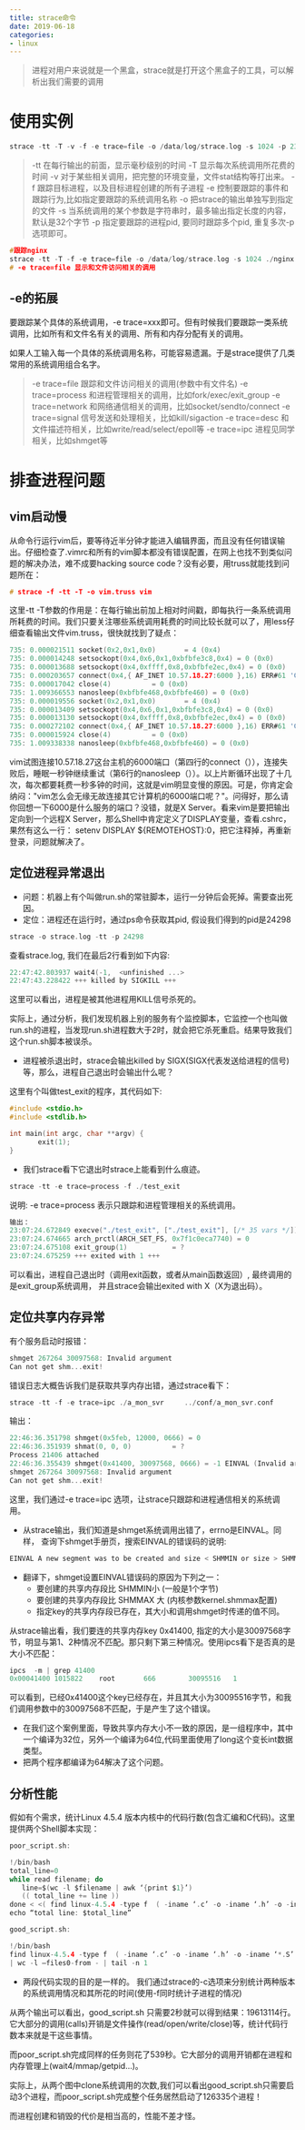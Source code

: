 ```yaml
--- 
title: strace命令
date: 2019-06-18
categories: 
- linux
---
```

> 进程对用户来说就是一个黑盒，strace就是打开这个黑盒子的工具，可以解析出我们需要的调用

# 使用实例
```c
strace -tt -T -v -f -e trace=file -o /data/log/strace.log -s 1024 -p 23489
```
> -tt 在每行输出的前面，显示毫秒级别的时间
-T 显示每次系统调用所花费的时间
-v 对于某些相关调用，把完整的环境变量，文件stat结构等打出来。
-f 跟踪目标进程，以及目标进程创建的所有子进程
-e 控制要跟踪的事件和跟踪行为,比如指定要跟踪的系统调用名称
-o 把strace的输出单独写到指定的文件
-s 当系统调用的某个参数是字符串时，最多输出指定长度的内容，默认是32个字节
-p 指定要跟踪的进程pid, 要同时跟踪多个pid, 重复多次-p选项即可。

```c
#跟踪nginx
strace -tt -T -f -e trace=file -o /data/log/strace.log -s 1024 ./nginx
# -e trace=file 显示和文件访问相关的调用
```

## -e的拓展
要跟踪某个具体的系统调用，-e trace=xxx即可。但有时候我们要跟踪一类系统调用，比如所有和文件名有关的调用、所有和内存分配有关的调用。    

如果人工输入每一个具体的系统调用名称，可能容易遗漏。于是strace提供了几类常用的系统调用组合名字。
> -e trace=file     跟踪和文件访问相关的调用(参数中有文件名)
-e trace=process  和进程管理相关的调用，比如fork/exec/exit_group
-e trace=network  和网络通信相关的调用，比如socket/sendto/connect
-e trace=signal    信号发送和处理相关，比如kill/sigaction
-e trace=desc  和文件描述符相关，比如write/read/select/epoll等
-e trace=ipc 进程见同学相关，比如shmget等



# 排查进程问题
## vim启动慢
从命令行运行vim后，要等待近半分钟才能进入编辑界面，而且没有任何错误输出。仔细检查了.vimrc和所有的vim脚本都没有错误配置，在网上也找不到类似问题的解决办法，难不成要hacking source code？没有必要，用truss就能找到问题所在：
```c
# strace -f -tt -T -o vim.truss vim
```
这里-tt -T参数的作用是：在每行输出前加上相对时间戳，即每执行一条系统调用所耗费的时间。我们只要关注哪些系统调用耗费的时间比较长就可以了，用less仔细查看输出文件vim.truss，很快就找到了疑点：
```c
735: 0.000021511 socket(0x2,0x1,0x0)       = 4 (0x4)
735: 0.000014248 setsockopt(0x4,0x6,0x1,0xbfbfe3c8,0x4) = 0 (0x0)
735: 0.000013688 setsockopt(0x4,0xffff,0x8,0xbfbfe2ec,0x4) = 0 (0x0)
735: 0.000203657 connect(0x4,{ AF_INET 10.57.18.27:6000 },16) ERR#61 'Connection refused'
735: 0.000017042 close(4)          = 0 (0x0)
735: 1.009366553 nanosleep(0xbfbfe468,0xbfbfe460) = 0 (0x0)
735: 0.000019556 socket(0x2,0x1,0x0)       = 4 (0x4)
735: 0.000013409 setsockopt(0x4,0x6,0x1,0xbfbfe3c8,0x4) = 0 (0x0)
735: 0.000013130 setsockopt(0x4,0xffff,0x8,0xbfbfe2ec,0x4) = 0 (0x0)
735: 0.000272102 connect(0x4,{ AF_INET 10.57.18.27:6000 },16) ERR#61 'Connection refused'
735: 0.000015924 close(4)          = 0 (0x0)
735: 1.009338338 nanosleep(0xbfbfe468,0xbfbfe460) = 0 (0x0)
```
vim试图连接10.57.18.27这台主机的6000端口（第四行的connect（）），连接失败后，睡眠一秒钟继续重试（第6行的nanosleep（））。以上片断循环出现了十几次，每次都要耗费一秒多钟的时间，这就是vim明显变慢的原因。可是，你肯定会纳闷："vim怎么会无缘无故连接其它计算机的6000端口呢？"。问得好，那么请你回想一下6000是什么服务的端口？没错，就是X Server。看来vim是要把输出定向到一个远程X Server，那么Shell中肯定定义了DISPLAY变量，查看.cshrc，果然有这么一行： setenv DISPLAY ${REMOTEHOST}:0，把它注释掉，再重新登录，问题就解决了。

## 定位进程异常退出
* 问题：机器上有个叫做run.sh的常驻脚本，运行一分钟后会死掉。需要查出死因。
* 定位：进程还在运行时，通过ps命令获取其pid, 假设我们得到的pid是24298
```c
strace -o strace.log -tt -p 24298
```
查看strace.log, 我们在最后2行看到如下内容:
```c
22:47:42.803937 wait4(-1,  <unfinished ...>
22:47:43.228422 +++ killed by SIGKILL +++
```
这里可以看出，进程是被其他进程用KILL信号杀死的。    

实际上，通过分析，我们发现机器上别的服务有个监控脚本，它监控一个也叫做run.sh的进程，当发现run.sh进程数大于2时，就会把它杀死重启。结果导致我们这个run.sh脚本被误杀。    

* 进程被杀退出时，strace会输出killed by SIGX(SIGX代表发送给进程的信号)等，那么，进程自己退出时会输出什么呢？    

这里有个叫做test_exit的程序，其代码如下:

```c
#include <stdio.h>
#include <stdlib.h>

int main(int argc, char **argv) {
       exit(1);
}
```
* 我们strace看下它退出时strace上能看到什么痕迹。

```c
strace -tt -e trace=process -f ./test_exit
```
说明: -e trace=process 表示只跟踪和进程管理相关的系统调用。

```c
输出：
23:07:24.672849 execve("./test_exit", ["./test_exit"], [/* 35 vars */]) = 0
23:07:24.674665 arch_prctl(ARCH_SET_FS, 0x7f1c0eca7740) = 0
23:07:24.675108 exit_group(1)           = ?
23:07:24.675259 +++ exited with 1 +++
```
可以看出，进程自己退出时（调用exit函数，或者从main函数返回）, 最终调用的是exit_group系统调用， 并且strace会输出exited with X（X为退出码）。

## 定位共享内存异常
有个服务启动时报错：
```c
shmget 267264 30097568: Invalid argument
Can not get shm...exit!
```
错误日志大概告诉我们是获取共享内存出错，通过strace看下：
```c
strace -tt -f -e trace=ipc ./a_mon_svr     ../conf/a_mon_svr.conf
```
输出：
```c
22:46:36.351798 shmget(0x5feb, 12000, 0666) = 0
22:46:36.351939 shmat(0, 0, 0)          = ?
Process 21406 attached
22:46:36.355439 shmget(0x41400, 30097568, 0666) = -1 EINVAL (Invalid argument)
shmget 267264 30097568: Invalid argument
Can not get shm...exit!
```
这里，我们通过-e trace=ipc 选项，让strace只跟踪和进程通信相关的系统调用。    

* 从strace输出，我们知道是shmget系统调用出错了，errno是EINVAL。同样， 查询下shmget手册页，搜索EINVAL的错误码的说明:
```c
EINVAL A new segment was to be created and size < SHMMIN or size > SHMMAX, or no new segment was to be created, a segment with given key existed, but size is greater than the size of that segment
```
* 翻译下，shmget设置EINVAL错误码的原因为下列之一：
    * 要创建的共享内存段比 SHMMIN小 (一般是1个字节)
    * 要创建的共享内存段比 SHMMAX 大 (内核参数kernel.shmmax配置)
    * 指定key的共享内存段已存在，其大小和调用shmget时传递的值不同。

从strace输出看，我们要连的共享内存key 0x41400, 指定的大小是30097568字节，明显与第1、2种情况不匹配。那只剩下第三种情况。使用ipcs看下是否真的是大小不匹配：
```c
ipcs  -m | grep 41400
0x00041400 1015822    root       666        30095516   1
```
可以看到，已经0x41400这个key已经存在，并且其大小为30095516字节，和我们调用参数中的30097568不匹配，于是产生了这个错误。

* 在我们这个案例里面，导致共享内存大小不一致的原因，是一组程序中，其中一个编译为32位，另外一个编译为64位,代码里面使用了long这个变长int数据类型。
* 把两个程序都编译为64解决了这个问题。

## 分析性能
假如有个需求，统计Linux 4.5.4 版本内核中的代码行数(包含汇编和C代码)。这里提供两个Shell脚本实现：
```c
poor_script.sh:

!/bin/bash
total_line=0
while read filename; do
   line=$(wc -l $filename | awk ‘{print $1}’)
   (( total_line += line ))
done < <( find linux-4.5.4 -type f  ( -iname ‘.c’ -o -iname ‘.h’ -o -iname ‘*.S’ ) )
echo “total line: $total_line”
```

```c
good_script.sh:

!/bin/bash
find linux-4.5.4 -type f  ( -iname ‘.c’ -o -iname ‘.h’ -o -iname ‘*.S’ ) -print0 \
| wc -l —files0-from - | tail -n 1
```
* 两段代码实现的目的是一样的。 我们通过strace的-c选项来分别统计两种版本的系统调用情况和其所花的时间(使用-f同时统计子进程的情况)

从两个输出可以看出，good_script.sh 只需要2秒就可以得到结果：19613114行。它大部分的调用(calls)开销是文件操作(read/open/write/close)等，统计代码行数本来就是干这些事情。

而poor_script.sh完成同样的任务则花了539秒。它大部分的调用开销都在进程和内存管理上(wait4/mmap/getpid…)。

实际上，从两个图中clone系统调用的次数,我们可以看出good_script.sh只需要启动3个进程，而poor_script.sh完成整个任务居然启动了126335个进程！

而进程创建和销毁的代价是相当高的，性能不差才怪。
